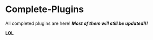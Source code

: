 # Complete-Plugins
All completed plugins are here! ***Most of them will still be updated!!!***

<b>LOL</b>
